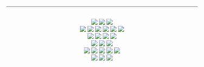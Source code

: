  <div align="center">
<!--  <span>
  <a href="https://github.com/codma1123"><img align="center" style="height:180px; margin-top:20px;" src="https://github-readme-stats.vercel.app/api?username=codma1123&show_icons=true&include_all_commits=true&theme=transparent&hide_border=true" alt="CODMA's github stats" /></a>  
 </span>
 <span>
  <a href="https://github.com/codma1123"><img align="center" style="height:180px" src="https://github-readme-stats.vercel.app/api/top-langs/?username=codma1123&layout=compact&theme=transparent&hide_border=true" /></a>   
 </span> -->
  
        
  ---
  <br/>
  
  <img src="https://img.shields.io/badge/HTML-E34F26?style=flat-square&logo=HTML5&logoColor=white"/>
  <img src="https://img.shields.io/badge/CSS-FFA500?style=flat-square&logo=CSS3&logoColor=white"/>
  <img src="https://img.shields.io/badge/SCSS-CC6699?style=flat-square&logo=CSS3&logoColor=white"/> 
 
  <br />
 
  <img src="https://img.shields.io/badge/JavaScript-F7DF1E?style=flat-square&logo=javascript&logoColor=white"/>
  <img src="https://img.shields.io/badge/TypeScript-3178C6?style=flat-square&logo=typeScript&logoColor=white"/>
  <img src="https://img.shields.io/badge/Vue.js-4FC08D?style=flat-square&logo=vue.js&logoColor=white"/>
  <img src="https://img.shields.io/badge/Nuxt.js-00DC82?style=flat-square&logo=nuxt.js&logoColor=white"/>
  <img src="https://img.shields.io/badge/Vuetify-1867C0?style=flat-square&logo=Vuetify&logoColor=white"/>
  <img src="https://img.shields.io/badge/React-61DAFB?style=flat-square&logo=react&logoColor=white"/>
 
  <br />
 
  <img src="https://img.shields.io/badge/Pinia-yellow?style=flat-square&logoColor=white"/>
  <img src="https://img.shields.io/badge/Vuex-4FC08D?style=flat-square&logo=vuex&logoColor=white"/>
  <img src="https://img.shields.io/badge/Axios-5A29E4?style=flat-square&logo=axios&logoColor=white"/>
  <img src="https://img.shields.io/badge/Chart.js-FF6384?style=flat-square&logo=chart.js&logoColor=white"/>
 
  <br />
 
  <img src="https://img.shields.io/badge/npm-CB3837?style=flat-square&logo=npm&logoColor=white"/>
  <img src="https://img.shields.io/badge/Vite-646CFF?style=flat-square&logo=vite&logoColor=white"/>
  <img src="https://img.shields.io/badge/Webpack-8DD6F9?style=flat-square&logo=webpack&logoColor=white"/>
 
  <br />
 
  <img src="https://img.shields.io/badge/Docker-2496ED?style=flat-square&logo=docker&logoColor=white"/>
  <img src="https://img.shields.io/badge/Redmine-B32024?style=flat-square&logo=redmine&logoColor=white"/>
  <img src="https://img.shields.io/badge/Slack-4A154B?style=flat-square&logo=slack&logoColor=white"/>
  <img src="https://img.shields.io/badge/Github-181717?style=flat-square&logo=github&logoColor=white"/>
  <img src="https://img.shields.io/badge/GitLab-FC6D26?style=flat-square&logo=gitlab&logoColor=white"/>
 
  <br />
  <img src="https://img.shields.io/badge/Amazon AWS-232F3E?style=flat-square&logo=amazonaws&logoColor=white"/>
  <img src="https://img.shields.io/badge/Amazon S3-569A31?style=flat-square&logo=amazons3&logoColor=white"/>
 <img src="https://img.shields.io/badge/Amazon CloudFront-527FFF?style=flat-square"/>
 
 
  
 </div> 
  






